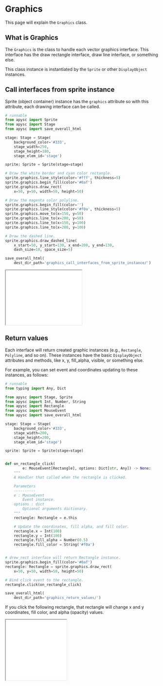 # Graphics

This page will explain the `Graphics` class.

## What is Graphics

The `Graphics` is the class to handle each vector graphics interface. This interface has the draw rectangle interface, draw line interface, or something else.

This class instance is instantiated by the `Sprite` or other `DisplayObject` instances.

## Call interfaces from sprite instance

Sprite (object container) instance has the `graphics` attribute so with this attribute, each drawing interface can be called.

```py
# runnable
from apysc import Sprite
from apysc import Stage
from apysc import save_overall_html

stage: Stage = Stage(
    background_color='#333',
    stage_width=250,
    stage_height=180,
    stage_elem_id='stage')

sprite: Sprite = Sprite(stage=stage)

# Draw the white border and cyan color rectangle.
sprite.graphics.line_style(color='#fff', thickness=5)
sprite.graphics.begin_fill(color='#0af')
sprite.graphics.draw_rect(
    x=50, y=50, width=50, height=50)

# Draw the magenta color polyline.
sprite.graphics.begin_fill(color='')
sprite.graphics.line_style(color='#f0a', thickness=5)
sprite.graphics.move_to(x=150, y=50)
sprite.graphics.line_to(x=200, y=50)
sprite.graphics.line_to(x=150, y=100)
sprite.graphics.line_to(x=200, y=100)

# Draw the dashed line.
sprite.graphics.draw_dashed_line(
    x_start=50, y_start=130, x_end=200, y_end=130,
    dash_size=10, space_size=5)

save_overall_html(
    dest_dir_path='graphics_call_interfaces_from_sprite_instance/')
```

<iframe src="static/graphics_call_interfaces_from_sprite_instance/index.html" width="250" height="180"></iframe>

## Return values

Each interface will return created graphic instances (e.g., `Rectangle`, `Polyline`, and so on). These instances have the basic `DisplayObject` attributes and methods, like x, y, fill_alpha, visible, or something else.

For example, you can set event and coordinates updating to these instances, as follows:

```py
# runnable
from typing import Any, Dict

from apysc import Stage, Sprite
from apysc import Int, Number, String
from apysc import Rectangle
from apysc import MouseEvent
from apysc import save_overall_html

stage: Stage = Stage(
    background_color='#333',
    stage_width=200,
    stage_height=200,
    stage_elem_id='stage')

sprite: Sprite = Sprite(stage=stage)


def on_rectangle_click(
        e: MouseEvent[Rectangle], options: Dict[str, Any]) -> None:
    """
    A Handler that called when the rectangle is clicked.

    Parameters
    ----------
    e : MouseEvent
        Event instance.
    options : dict
        Optional arguments dictionary.
    """
    rectangle: Rectangle = e.this

    # Update the coordinates, fill alpha, and fill color.
    rectangle.x = Int(100)
    rectangle.y = Int(100)
    rectangle.fill_alpha = Number(0.5)
    rectangle.fill_color = String('#f0a')


# drew_rect interface will return Rectangle instance.
sprite.graphics.begin_fill(color='#0af')
rectangle: Rectangle = sprite.graphics.draw_rect(
    x=50, y=50, width=50, height=50)

# Bind click event to the rectangle.
rectangle.click(on_rectangle_click)

save_overall_html(
    dest_dir_path='graphics_return_values/')
```

If you click the following rectangle, that rectangle will change x and y coordinates, fill color, and alpha (opacity) values.

<iframe src="static/graphics_return_values/index.html" width="200" height="200"></iframe>
